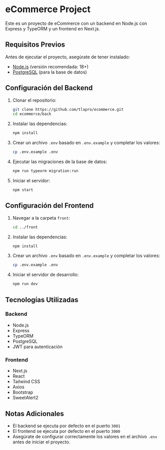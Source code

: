 # eCommerce Project

Este es un proyecto de eCommerce con un backend en Node.js con Express y TypeORM y un frontend en Next.js.

## Requisitos Previos

Antes de ejecutar el proyecto, asegúrate de tener instalado:
- [Node.js](https://nodejs.org/) (versión recomendada: 18+)
- [PostgreSQL](https://www.postgresql.org/) (para la base de datos)

## Configuración del Backend

1. Clonar el repositorio:
   ```sh
   git clone https://github.com/tlapro/ecommerce.git
   cd ecommerce/back
   ```
2. Instalar las dependencias:
   ```sh
   npm install
   ```
3. Crear un archivo `.env` basado en `.env.example` y completar los valores:
   ```sh
   cp .env.example .env
   ```
4. Ejecutar las migraciones de la base de datos:
   ```sh
   npm run typeorm migration:run
   ```
5. Iniciar el servidor:
   ```sh
   npm start
   ```

## Configuración del Frontend

1. Navegar a la carpeta `front`:
   ```sh
   cd ../front
   ```
2. Instalar las dependencias:
   ```sh
   npm install
   ```
3. Crear un archivo `.env` basado en `.env.example` y completar los valores:
   ```sh
   cp .env.example .env
   ```
4. Iniciar el servidor de desarrollo:
   ```sh
   npm run dev
   ```

## Tecnologías Utilizadas

### Backend
- Node.js
- Express
- TypeORM
- PostgreSQL
- JWT para autenticación

### Frontend
- Next.js
- React
- Tailwind CSS
- Axios
- Bootstrap
- SweetAlert2

## Notas Adicionales
- El backend se ejecuta por defecto en el puerto `3001`
- El frontend se ejecuta por defecto en el puerto `3000`
- Asegúrate de configurar correctamente los valores en el archivo `.env` antes de iniciar el proyecto.


